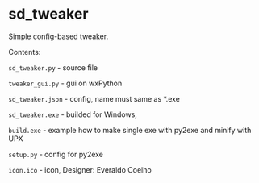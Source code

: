sd_tweaker
==========

Simple config-based tweaker.

Contents:

`sd_tweaker.py` - source file

`tweaker_gui.py` - gui on wxPython

`sd_tweaker.json` - config, name must same as *.exe

`sd_tweaker.exe` - builded for Windows,

`build.exe` - example how to make single exe with py2exe and minify with UPX

`setup.py` - config for py2exe

`icon.ico` - icon, Designer: Everaldo Coelho